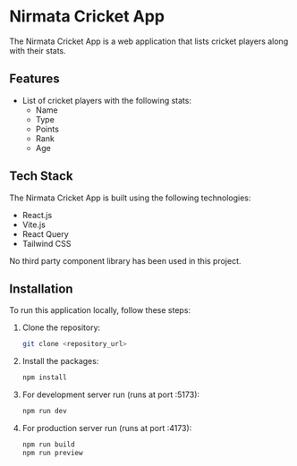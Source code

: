 # Nirmata Cricket App

The Nirmata Cricket App is a web application that lists cricket players along with their stats.

## Features

- List of cricket players with the following stats:
  - Name
  - Type
  - Points
  - Rank
  - Age

## Tech Stack

The Nirmata Cricket App is built using the following technologies:

- React.js
- Vite.js
- React Query
- Tailwind CSS

No third party component library has been used in this project.

## Installation

To run this application locally, follow these steps:

1. Clone the repository:

   ```bash
   git clone <repository_url>
   ```

2. Install the packages:

   ```bash
   npm install
   ```

3. For development server run (runs at port :5173):

   ```bash
   npm run dev
   ```

4. For production server run (runs at port :4173):

   ```bash
   npm run build
   npm run preview
   ```
